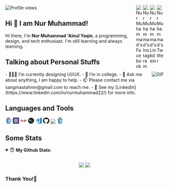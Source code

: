 <a href="https://twitter.com/masnurrm" target="_blank" rel="nofollow"><img align="right" alt="Nur Muhammad's Twitter" width="22px" src="https://img.icons8.com/color/100/000000/twitter-squared.png" /></a><a href="https://www.linkedin.com/in/nurmuhammad22/" target="_blank" rel="nofollow"><img align="right" alt="Nur Muhammad's Linkdein" width="22px" src="https://img.icons8.com/color/48/000000/linkedin.png" /></a><a href="https://www.instagram.com/masnurrm/" target="_blank" rel="nofollow"><img align="right" alt="Nur Muhammad's Instagram" width="22px" src="https://img.icons8.com/color/48/000000/instagram-new.png" /></a><a href="https://www.facebook.com/mastahnurmuhammad2001" target="_blank" rel="nofollow"><img align="right" alt="Nur Muhammad's Facebook" width="22px" src="https://img.icons8.com/color/48/000000/facebook.png" /></a> ![Profile views](https://gpvc.arturio.dev/masnurrm)

## Hi 👋 I am Nur Muhammad! 


Hi there, I'm **Nur Muhammad 'Ainul Yaqin**, a programming, design, and tech enthusiast. I'm still learning and always learning.

## Talking about Personal Stuffs
<img align="right" alt="GIF" src="https://camo.githubusercontent.com/d6555a61075235cfbf830de965891ab0f5b4b46fe1c4b79830247fe54f2db66b/68747470733a2f2f7468756d62732e6766796361742e636f6d2f47656e746c654163636f6d706c6973686564436f70706572627574746572666c792e77656270" data-canonical-src="https://thumbs.gfycat.com/GentleAccomplishedCopperbutterfly.webp" style="max-width:50%;">
- 👨🏽‍💻 I’m currently designing UI/UX.
- 💼 I’m in college.
- 💬 Ask me about anything, I am happy to help. 
- 📫 Please contact me via sangmastahnm@gmail.com to reach me.
- 📝 See my [LinkedIn](https://www.linkedin.com/in/nurmuhammad22/) for more info.


## Languages and Tools

<code><img height="20" src="https://raw.githubusercontent.com/github/explore/80688e429a7d4ef2fca1e82350fe8e3517d3494d/topics/css/css.png"></code>
<code><img height="20" src="https://raw.githubusercontent.com/github/explore/80688e429a7d4ef2fca1e82350fe8e3517d3494d/topics/bootstrap/bootstrap.png"></code>
<code><img height="20" src="https://raw.githubusercontent.com/github/explore/80688e429a7d4ef2fca1e82350fe8e3517d3494d/topics/git/git.png"></code>
<code><img height="20" src="https://raw.githubusercontent.com/github/explore/80688e429a7d4ef2fca1e82350fe8e3517d3494d/topics/terminal/terminal.png"></code>
<code><img height="20" src="https://raw.githubusercontent.com/github/explore/80688e429a7d4ef2fca1e82350fe8e3517d3494d/topics/visual-studio-code/visual-studio-code.png" ></code>
<code><img height="20" src="https://raw.githubusercontent.com/github/explore/78df643247d429f6cc873026c0622819ad797942/topics/github/github.png" ></code>
<code><img height="20" src="https://raw.githubusercontent.com/isocpp/logos/master/cpp_logo.svg" ></code>
<code><img height="20" src="https://raw.githubusercontent.com/github/explore/80688e429a7d4ef2fca1e82350fe8e3517d3494d/topics/css/css.png"></code>

## Some Stats

<details open>
 <summary> 😇 <b>My Github Stats</b>: </summary>
<br>
<p align = "center">
  <img src = "https://github-readme-stats.vercel.app/api?username=masnurrm&show_icons=true&theme=tokyonight&line_height=27">
  <img src = "https://github-readme-stats.vercel.app/api/top-langs/?username=masnurrm&hide=css,java,html&theme=tokyonight">
</p>

</details>


### Thank You!👋